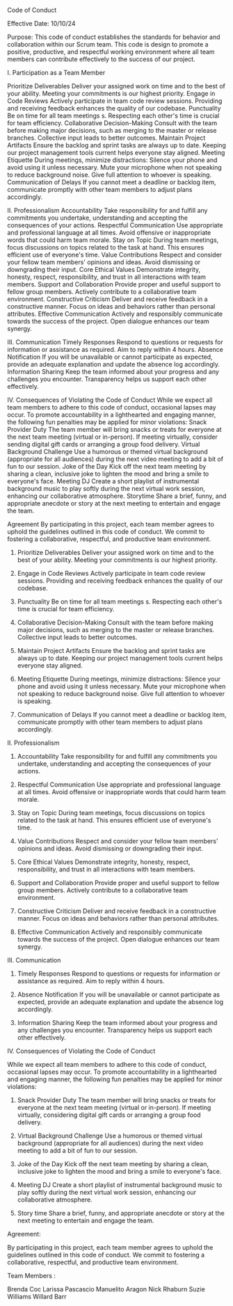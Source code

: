 Code of Conduct

Effective Date: 10/10/24



Purpose:
This code of conduct establishes the standards for behavior and collaboration within our Scrum team. This code is design to promote a positive, productive, and respectful working environment where all team members can contribute effectively to the success of our project.

I. Participation as a Team Member

Prioritize Deliverables
Deliver your assigned work on time and to the best of your ability. Meeting your commitments is our highest priority.
Engage in Code Reviews
Actively participate in team code review sessions. Providing and receiving feedback enhances the quality of our codebase.
Punctuality
Be on time for all team meetings s. Respecting each other's time is crucial for team efficiency.
Collaborative Decision-Making
Consult with the team before making major decisions, such as merging to the master or release branches. Collective input leads to better outcomes.
Maintain Project Artifacts
Ensure the backlog and sprint tasks are always up to date. Keeping our project management tools current helps everyone stay aligned.
Meeting Etiquette
During meetings, minimize distractions:
Silence your phone and avoid using it unless necessary.
Mute your microphone when not speaking to reduce background noise.
Give full attention to whoever is speaking.
Communication of Delays
If you cannot meet a deadline or backlog item, communicate promptly with other team members to adjust plans accordingly.

II. Professionalism
Accountability
Take responsibility for and fulfill any commitments you undertake, understanding and accepting the consequences of your actions.
Respectful Communication
Use appropriate and professional language at all times. Avoid offensive or inappropriate words that could harm team morale.
Stay on Topic
During team meetings, focus discussions on topics related to the task at hand. This ensures efficient use of everyone's time.
Value Contributions
Respect and consider your fellow team members' opinions and ideas. Avoid dismissing or downgrading their input.
Core Ethical Values
Demonstrate integrity, honesty, respect, responsibility, and trust in all interactions with team members.
Support and Collaboration
Provide proper and useful support to fellow group members. Actively contribute to a collaborative team environment.
Constructive Criticism
Deliver and receive feedback in a constructive manner. Focus on ideas and behaviors rather than personal attributes.
Effective Communication
Actively and responsibly communicate towards the success of the project. Open dialogue enhances our team synergy.

III. Communication
Timely Responses
Respond to questions or requests for information or assistance as required. Aim to reply within 4 hours.
Absence Notification
If you will be unavailable or cannot participate as expected, provide an adequate explanation and update the absence log accordingly.
Information Sharing
Keep the team informed about your progress and any challenges you encounter. Transparency helps us support each other effectively.

IV. Consequences of Violating the Code of Conduct
While we expect all team members to adhere to this code of conduct, occasional lapses may occur. To promote accountability in a lighthearted and engaging manner, the following fun penalties may be applied for minor violations:
Snack Provider Duty
The team member will bring snacks or treats for everyone at the next team meeting (virtual or in-person). If meeting virtually, consider sending digital gift cards or arranging a group food delivery.
Virtual Background Challenge
Use a humorous or themed virtual background (appropriate for all audiences) during the next video meeting to add a bit of fun to our session.
Joke of the Day
Kick off the next team meeting by sharing a clean, inclusive joke to lighten the mood and bring a smile to everyone's face.
Meeting DJ
Create a short playlist of instrumental background music to play softly during the next virtual work session, enhancing our collaborative atmosphere.
Storytime
Share a brief, funny, and appropriate anecdote or story at the next meeting to entertain and engage the team.

Agreement
By participating in this project, each team member agrees to uphold the guidelines outlined in this code of conduct. We commit to fostering a collaborative, respectful, and productive team environment.

1.  Prioritize Deliverables
    Deliver your assigned work on time and to the best of your ability. Meeting your commitments is our highest priority.
    
2.  Engage in Code Reviews
    Actively participate in team code review sessions. Providing and receiving feedback enhances the quality of our codebase.

3.  Punctuality
    Be on time for all team meetings s. Respecting each other's time is crucial for team efficiency.

4.  Collaborative Decision-Making
    Consult with the team before making major decisions, such as merging to the master or release branches. Collective input leads to better     outcomes.

5.  Maintain Project Artifacts
    Ensure the backlog and sprint tasks are always up to date. Keeping our project management tools current helps everyone stay aligned.

6.  Meeting Etiquette
    During meetings, minimize distractions:
    Silence your phone and avoid using it unless necessary.
    Mute your microphone when not speaking to reduce background noise.
    Give full attention to whoever is speaking.

7.  Communication of Delays
    If you cannot meet a deadline or backlog item, communicate promptly with other team members to adjust plans accordingly.


II. Professionalism

1.  Accountability
   Take responsibility for and fulfill any commitments you undertake, understanding and accepting the consequences of your actions.

2. Respectful Communication
    Use appropriate and professional language at all times. Avoid offensive or inappropriate words that could harm team morale.
    
3. Stay on Topic
    During team meetings, focus discussions on topics related to the task at hand. This ensures efficient use of everyone's time.
    
4. Value Contributions
    Respect and consider your fellow team members' opinions and ideas. Avoid dismissing or downgrading their input.
    
5. Core Ethical Values
    Demonstrate integrity, honesty, respect, responsibility, and trust in all interactions with team members.
    
6. Support and Collaboration
    Provide proper and useful support to fellow group members. Actively contribute to a collaborative team environment.

7. Constructive Criticism
    Deliver and receive feedback in a constructive manner. Focus on ideas and behaviors rather than personal attributes.

8. Effective Communication
    Actively and responsibly communicate towards the success of the project. Open dialogue enhances our team synergy.


III. Communication

1. Timely Responses
   Respond to questions or requests for information or assistance as required. Aim to reply within 4 hours.

2. Absence Notification
   If you will be unavailable or cannot participate as expected, provide an adequate explanation and update the absence log accordingly.

3. Information Sharing
   Keep the team informed about your progress and any challenges you encounter. Transparency helps us support each other effectively.


IV. Consequences of Violating the Code of Conduct

While we expect all team members to adhere to this code of conduct, occasional lapses may occur. To promote accountability in a lighthearted and engaging manner, the following fun penalties may be applied for minor violations:

1. Snack Provider Duty
    The team member will bring snacks or treats for everyone at the next team meeting (virtual or in-person). If meeting virtually,             considering digital gift cards or arranging a group food delivery.
   
2. Virtual Background Challenge
    Use a humorous or themed virtual background (appropriate for all audiences) during the next video meeting to add a bit of fun to our        session.
   
3. Joke of the Day
   Kick off the next team meeting by sharing a clean, inclusive joke to lighten the mood and bring a smile to everyone's face.
   
4. Meeting DJ
    Create a short playlist of instrumental background music to play softly during the next virtual work session, enhancing our                 collaborative atmosphere.
   
5. Story time
   Share a brief, funny, and appropriate anecdote or story at the next meeting to entertain and engage the team.


Agreement:

By participating in this project, each team member agrees to uphold the guidelines outlined in this code of conduct. We commit to fostering a collaborative, respectful, and productive team environment.

Team Members :

Brenda Coc
Larissa Pascascio
Manuelito Aragon
Nick Rhaburn
Suzie Williams
Willard Barr


